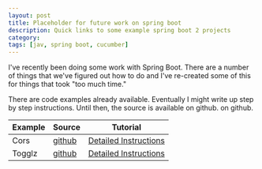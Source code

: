 ```yaml
---
layout: post
title: Placeholder for future work on spring boot
description: Quick links to some example spring boot 2 projects
category: 
tags: [jav, spring boot, cucumber]
---
```

I've recently been doing some work with Spring Boot. There are a number
of things that we've figured out how to do and I've re-created some
of this for things that took "too much time."

There are code examples already available. Eventually I might write up
step by step instructions. Until then, the source is available on github.
on github. 

|Example|Source|Tutorial|
|-------|------|--------|
|Cors|[github](https://github.com/schuchert/cors_springboot)|[Detailed Instructions](https://schuchert.github.io/wikispaces/pages/java/springboot/Cors)|
|Togglz|[github](https://github.com/schuchert/togglz_springboot)|[Detailed Instructions](https://schuchert.github.io/wikispaces/pages/java/springboot/Togglz)|
